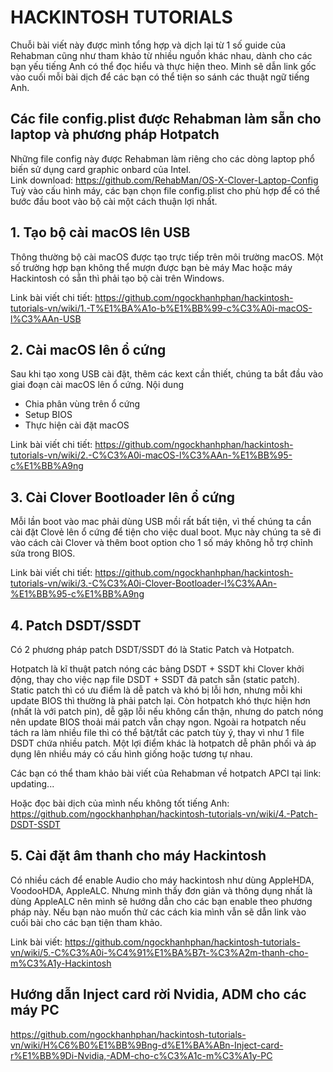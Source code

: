 # HACKINTOSH TUTORIALS
Chuỗi bài viết này được mình tổng hợp và dịch lại từ 1 số guide của Rehabman cũng như tham khảo từ nhiều nguồn khác nhau, dành cho các bạn yếu tiếng Anh có thể đọc hiểu và thực hiện theo. Minh sẽ dẫn link gốc vào cuối mỗi bài dịch để các bạn có thể tiện so sánh các thuật ngữ tiếng Anh.

## Các file config.plist được Rehabman làm sẵn cho laptop và phương pháp Hotpatch
Những file config này được Rehabman làm riêng cho các dòng laptop phổ biến sử dụng card graphic onbard của Intel.
<br>Link download: https://github.com/RehabMan/OS-X-Clover-Laptop-Config
<br>Tuỳ vào cấu hình máy, các bạn chọn file config.plist cho phù hợp để có thể bước đầu boot vào bộ cài một cách thuận lợi nhất.

## 1. Tạo bộ cài macOS lên USB
Thông thường bộ cài macOS được tạo trực tiếp trên môi trường macOS. Một số trường hợp bạn không thể mượn được bạn bè máy Mac hoặc máy Hackintosh có sẵn thì phải tạo bộ cài trên Windows.

Link bài viết chi tiết: https://github.com/ngockhanhphan/hackintosh-tutorials-vn/wiki/1.-T%E1%BA%A1o-b%E1%BB%99-c%C3%A0i-macOS-l%C3%AAn-USB

## 2. Cài macOS lên ổ cứng
Sau khi tạo xong USB cài đặt, thêm các kext cần thiết, chúng ta bắt đầu vào giai đoạn cài macOS lên ổ cứng.
Nội dung
- Chia phân vùng trên ổ cứng
- Setup BIOS
- Thực hiện cài đặt macOS

Link bài viết chi tiết: https://github.com/ngockhanhphan/hackintosh-tutorials-vn/wiki/2.-C%C3%A0i-macOS-l%C3%AAn-%E1%BB%95-c%E1%BB%A9ng

## 3. Cài Clover Bootloader lên ổ cứng
Mỗi lần boot vào mac phải dùng USB mồi rất bất tiện, vì thế chúng ta cần cài đặt Clovẻ lên ổ cứng để tiện cho việc dual boot.
Mục này chúng ta sẽ đi vào cách cài Clover và thêm boot option cho 1 số máy không hỗ trợ chỉnh sửa trong BIOS.

Link bài viết chi tiết: https://github.com/ngockhanhphan/hackintosh-tutorials-vn/wiki/3.-C%C3%A0i-Clover-Bootloader-l%C3%AAn-%E1%BB%95-c%E1%BB%A9ng

## 4. Patch DSDT/SSDT
Có 2 phương pháp patch DSDT/SSDT đó là Static Patch và Hotpatch.

Hotpatch là kĩ thuật patch nóng các bảng DSDT + SSDT khi Clover khởi động, thay cho việc nạp file DSDT + SSDT đã patch sẵn (static patch). Static patch thì có ưu điểm là dễ patch và khó bị lỗi hơn, nhưng mỗi khi update BIOS thì thường là phải patch lại. Còn hotpatch khó thực hiện hơn (nhất là với patch pin), dễ gặp lỗi nếu không cẩn thận, nhưng do patch nóng nên update BIOS thoải mái patch vẫn chạy ngon. Ngoài ra hotpatch nếu tách ra làm nhiều file thì có thể bật/tắt các patch tùy ý, thay vì như 1 file DSDT chứa nhiều patch. Một lợi điểm khác là hotpatch dễ phân phối và áp dụng lên nhiều máy có cấu hình giống hoặc tương tự nhau.

Các bạn có thể tham khảo bài viết của Rehabman về hotpatch APCI tại link: updating...

Hoặc đọc bài dịch của mình nếu không tốt tiếng Anh: https://github.com/ngockhanhphan/hackintosh-tutorials-vn/wiki/4.-Patch-DSDT-SSDT

## 5. Cài đặt âm thanh cho máy Hackintosh
Có nhiều cách để enable Audio cho máy hackintosh như dùng AppleHDA, VoodooHDA, AppleALC. Nhưng mình thấy đơn giản và thông dụng nhất là dùng AppleALC nên mình sẽ hướng dẫn cho các bạn enable theo phương pháp này. Nếu bạn nào muốn thử các cách kia mình vẫn sẽ dẫn link vào cuối bài cho các bạn tiện tham khảo.

Link bài viết: https://github.com/ngockhanhphan/hackintosh-tutorials-vn/wiki/5.-C%C3%A0i-%C4%91%E1%BA%B7t-%C3%A2m-thanh-cho-m%C3%A1y-Hackintosh

## Hướng dẫn Inject card rời Nvidia, ADM cho các máy PC
https://github.com/ngockhanhphan/hackintosh-tutorials-vn/wiki/H%C6%B0%E1%BB%9Bng-d%E1%BA%ABn-Inject-card-r%E1%BB%9Di-Nvidia,-ADM-cho-c%C3%A1c-m%C3%A1y-PC

